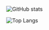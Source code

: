 

<!--
**DoyunShin/DoyunShin** is a ✨ _special_ ✨ repository because its `README.md` (this file) appears on your GitHub profile.

Here are some ideas to get you started:

- 🔭 I’m currently working on ...
- 🌱 I’m currently learning ...
- 👯 I’m looking to collaborate on ...
- 🤔 I’m looking for help with ...
- 💬 Ask me about ...
- 📫 How to reach me: ...
- 😄 Pronouns: ...
- ⚡ Fun fact: ...
-->

![GitHub stats](https://github-readme-stats.vercel.app/api?username=DoyunShin&show_icons=true&theme=onedark&count_private=true)

![Top Langs](https://github-readme-stats.vercel.app/api/top-langs/?username=DoyunShin&layout=compact)
